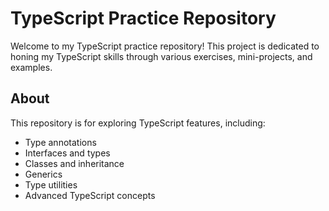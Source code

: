 # TypeScript Practice Repository

Welcome to my TypeScript practice repository! This project is dedicated to honing my TypeScript skills through various exercises, mini-projects, and examples.

## About

This repository is for exploring TypeScript features, including:

- Type annotations
- Interfaces and types
- Classes and inheritance
- Generics
- Type utilities
- Advanced TypeScript concepts




